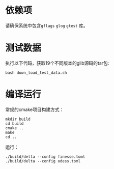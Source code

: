 # 依赖项
请确保系统中包含`gflags` `glog` `gtest` 库。

# 测试数据
执行以下代码，获取19个不同版本的glib源码的tar包:
```
bash down_load_test_data.sh
```

# 编译运行
常规的cmake项目构建方式：
```
mkdir build
cd build
cmake ..
make
cd ..
```

运行：
```
./build/delta --config finesse.toml
./build/delta --config odess.toml
```